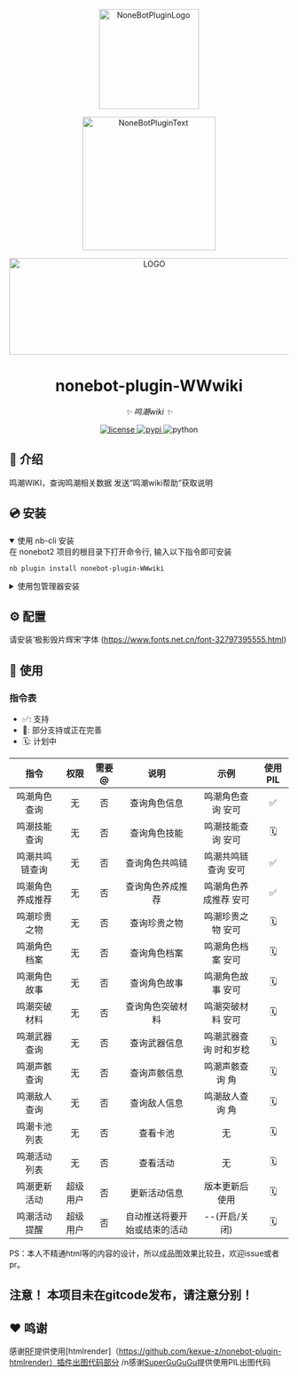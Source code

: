 <div align="center">
  <a href="https://v2.nonebot.dev/store"><img src="https://github.com/A-kirami/nonebot-plugin-template/blob/resources/nbp_logo.png" width="180" height="180" alt="NoneBotPluginLogo"></a>
  <br>
  <p><img src="https://github.com/A-kirami/nonebot-plugin-template/blob/resources/NoneBotPlugin.svg" width="240" alt="NoneBotPluginText"></p>

</div>

<div align="center">
<img alt="LOGO" src="https://github.com/shi-yingyingjiang/nonebot-plugin-WWwiki/assets/136897416/6625f119-5186-430c-9f57-3bbfb3105334" width="507" height="174"/> 
</div>

<div align="center">

# nonebot-plugin-WWwiki

_✨ 鸣潮wiki ✨_


<a href="./LICENSE">
    <img src="https://img.shields.io/github/license/owner/nonebot-plugin-template.svg" alt="license">
</a>
<a href="https://pypi.python.org/pypi/nonebot-plugin-template">
    <img src="https://img.shields.io/pypi/v/nonebot-plugin-template.svg" alt="pypi">
</a>
<img src="https://img.shields.io/badge/python-3.8+-blue.svg" alt="python">

</div>


## 📖 介绍

鸣潮WIKI，查询鸣潮相关数据
发送“鸣潮wiki帮助”获取说明

## 💿 安装

<details open>
<summary>使用 nb-cli 安装</summary>
在 nonebot2 项目的根目录下打开命令行, 输入以下指令即可安装

    nb plugin install nonebot-plugin-WWwiki

</details>

<details>
<summary>使用包管理器安装</summary>
在 nonebot2 项目的插件目录下, 打开命令行, 根据你使用的包管理器, 输入相应的安装命令

<details>
<summary>pip</summary>

    pip install nonebot-plugin-WWwiki
</details>


打开 nonebot2 项目根目录下的 `pyproject.toml` 文件, 在 `[tool.nonebot]` 部分追加写入

    plugins = ["nonebot_plugin_WWwiki"]

</details>

## ⚙️ 配置
请安装‘极影毁片辉宋’字体
(https://www.fonts.net.cn/font-32797395555.html)

## 🎉 使用
### 指令表
- ✅: 支持
- 🚧: 部分支持或正在完善
- 🗓️️: 计划中

| 指令 | 权限 | 需要@ | 说明 |     示例      | 使用PIL |
|:-----:|:----:|:----:|:----:|:-----------:|:-----:|
| 鸣潮角色查询 | 无 | 否 | 查询角色信息 |  鸣潮角色查询 安可  |  ✅   |
| 鸣潮技能查询 | 无 | 否 | 查询角色技能 |  鸣潮技能查询 安可  |  🗓️  |
| 鸣潮共鸣链查询 | 无 | 否 | 查询角色共鸣链 | 鸣潮共鸣链查询 安可  |  ✅  |
| 鸣潮角色养成推荐 | 无 | 否 | 查询角色养成推荐 | 鸣潮角色养成推荐 安可 |  ✅  |
| 鸣潮珍贵之物 | 无 | 否 | 查询珍贵之物 |  鸣潮珍贵之物 安可  |  🗓️  |
| 鸣潮角色档案 | 无 | 否 | 查询角色档案 |  鸣潮角色档案 安可  |  🗓️  |
| 鸣潮角色故事 | 无 | 否 | 查询角色故事 |  鸣潮角色故事 安可  |  🗓️  |
| 鸣潮突破材料 | 无 | 否 | 查询角色突破材料 |  鸣潮突破材料 安可  |  🗓️  |
| 鸣潮武器查询 | 无 | 否 | 查询武器信息 | 鸣潮武器查询 时和岁稔 |  🗓️  |
| 鸣潮声骸查询 | 无 | 否 | 查询声骸信息 |  鸣潮声骸查询 角   |  🗓️  |
| 鸣潮敌人查询 | 无 | 否 | 查询敌人信息 |  鸣潮敌人查询 角   |  🗓️  |
| 鸣潮卡池列表 | 无 | 否 | 查看卡池 |       无     |  🗓️  |
| 鸣潮活动列表 | 无 | 否 | 查看活动 |      无      |  🗓️  |
| 鸣潮更新活动 | 超级用户 | 否 | 更新活动信息 |   版本更新后使用   |  🗓️  |
| 鸣潮活动提醒 | 超级用户 | 否 | 自动推送将要开始或结束的活动 |  --(开启/关闭)  |  🗓️  |

PS：本人不精通html等的内容的设计，所以成品图效果比较丑，欢迎issue或者pr。

## 注意！ 本项目未在gitcode发布，请注意分别！

## ❤ 鸣谢
感谢[RF](https://github.com/RF-Tar-Railt)提供使用[htmlrender]（https://github.com/kexue-z/nonebot-plugin-htmlrender）插件出图代码部分
/n感谢[SuperGuGuGu](https://github.com/SuperGuGuGu)提供使用PIL出图代码
